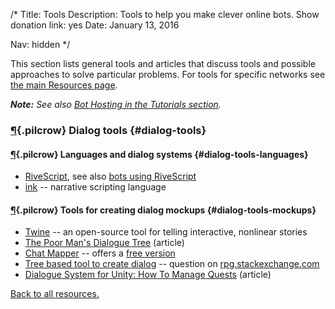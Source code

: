 /*
Title: Tools
Description: Tools to help you make clever online bots.
Show donation link: yes
Date: January 13, 2016

Nav: hidden
*/

This section lists general tools and articles that discuss tools and possible approaches to solve particular problems. For tools for specific networks see [the main Resources page](/resources/#specific-resources).

***Note:** See also [Bot Hosting in the Tutorials section](/tutorials/bot-hosting).*

### [¶](#dialog-tools){.pilcrow} Dialog tools {#dialog-tools}

#### [¶](#dialog-tools-languages){.pilcrow} Languages and dialog systems {#dialog-tools-languages}

- [RiveScript](https://www.rivescript.com/), see also [bots using RiveScript](/tag/bot+rivescript)
- [ink](http://www.inklestudios.com/ink/) -- narrative scripting language

#### [¶](#dialog-tools-mockups){.pilcrow} Tools for creating dialog mockups {#dialog-tools-mockups}

- [Twine](http://twinery.org/) -- an open-source tool for telling interactive, nonlinear stories
- [The Poor Man's Dialogue Tree](http://etodd.io/2014/05/16/the-poor-mans-dialogue-tree/) (article)
- [Chat Mapper](http://www.chatmapper.com/features/) -- offers a [free version](http://www.chatmapper.com/pricing/)
- [Tree based tool to create dialog](http://rpg.stackexchange.com/questions/34816/tree-based-tool-to-create-dialog) -- question on [rpg.stackexchange.com](http://rpg.stackexchange.com/)
- [Dialogue System for Unity: How To Manage Quests](http://www.pixelcrushers.com/dialogue_system/manual/html/how_to_manage_quests.html#questCaseStudy) (article)

[Back to all resources.](/resources)
